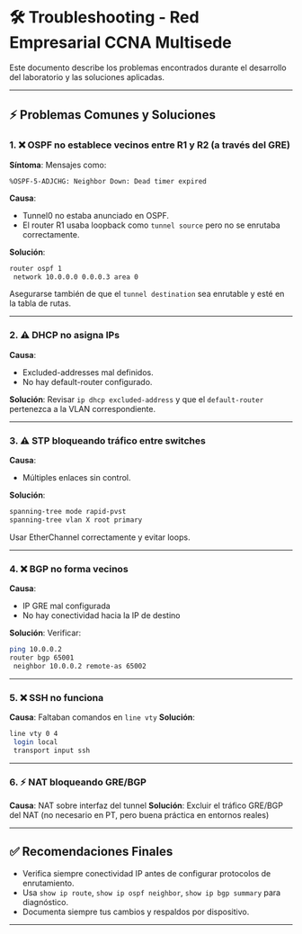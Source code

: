 # 🛠️ Troubleshooting - Red Empresarial CCNA Multisede

Este documento describe los problemas encontrados durante el desarrollo del laboratorio y las soluciones aplicadas.

---

## ⚡ Problemas Comunes y Soluciones

### 1. ❌ OSPF no establece vecinos entre R1 y R2 (a través del GRE)
**Síntoma**: Mensajes como:
```
%OSPF-5-ADJCHG: Neighbor Down: Dead timer expired
```
**Causa**:
- Tunnel0 no estaba anunciado en OSPF.
- El router R1 usaba loopback como `tunnel source` pero no se enrutaba correctamente.

**Solución**:
```bash
router ospf 1
 network 10.0.0.0 0.0.0.3 area 0
```
Asegurarse también de que el `tunnel destination` sea enrutable y esté en la tabla de rutas.

---

### 2. ⚠️ DHCP no asigna IPs
**Causa**:
- Excluded-addresses mal definidos.
- No hay default-router configurado.

**Solución**:
Revisar `ip dhcp excluded-address` y que el `default-router` pertenezca a la VLAN correspondiente.

---

### 3. ⚠️ STP bloqueando tráfico entre switches
**Causa**:
- Múltiples enlaces sin control.

**Solución**:
```bash
spanning-tree mode rapid-pvst
spanning-tree vlan X root primary
```
Usar EtherChannel correctamente y evitar loops.

---

### 4. ❌ BGP no forma vecinos
**Causa**:
- IP GRE mal configurada
- No hay conectividad hacia la IP de destino

**Solución**:
Verificar:
```bash
ping 10.0.0.2
router bgp 65001
 neighbor 10.0.0.2 remote-as 65002
```

---

### 5. ❌ SSH no funciona
**Causa**: Faltaban comandos en `line vty`
**Solución**:
```bash
line vty 0 4
 login local
 transport input ssh
```

---

### 6. ⚡ NAT bloqueando GRE/BGP
**Causa**: NAT sobre interfaz del tunnel
**Solución**: Excluir el tráfico GRE/BGP del NAT (no necesario en PT, pero buena práctica en entornos reales)

---

## ✅ Recomendaciones Finales
- Verifica siempre conectividad IP antes de configurar protocolos de enrutamiento.
- Usa `show ip route`, `show ip ospf neighbor`, `show ip bgp summary` para diagnóstico.
- Documenta siempre tus cambios y respaldos por dispositivo.

---